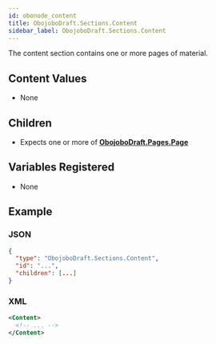 ```yaml
---
id: obonode_content
title: ObojoboDraft.Sections.Content
sidebar_label: ObojoboDraft.Sections.Content
---
```


The content section contains one or more pages of material.

## Content Values

* None

## Children

* Expects one or more of [**ObojoboDraft.Pages.Page**](obonode_page.md)

## Variables Registered

* None

## Example

### JSON

```json
{
  "type": "ObojoboDraft.Sections.Content",
  "id": "...",
  "children": [...]
}
```

### XML

```xml
<Content>
  <!-- ... -->
</Content>
```
